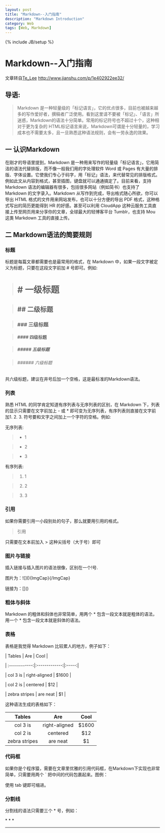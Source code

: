 ```yaml
---
layout: post
title: "Markdown--入门指南"
description: "Markdown Introduction"
category: Web
tags: [Web, Markdown]
---
```

{% include JB/setup %}

# Markdown--入门指南
文章转自[Te_Lee](http://www.jianshu.com/p/1e402922ee32/) http://www.jianshu.com/p/1e402922ee32/

## 导语:
>Markdown 是一种轻量级的「标记语言」，它的优点很多，目前也被越来越多的写作爱好者，撰稿者广泛使用。看到这里请不要被「标记」、「语言」所迷惑，Markdown的语法十分简单。常用的标记符号也不超过十个，这种相对于更为复杂的 HTML标记语言来说，Markdown可谓是十分轻量的，学习成本也不需要太多，且一旦熟悉这种语法规则，会有一劳永逸的效果。

## 一 认识Markdown
在刚才的导语里提到，Markdown 是一种用来写作的轻量级「标记语言」，它用简洁的语法代替排版，而不像一般我们用的字处理软件 Word 或 Pages 有大量的排版、字体设置。它使我们专心于码字，用「标记」语法，来代替常见的排版格式。例如此文从内容到格式，甚至插图，键盘就可以通通搞定了。目前来看，支持 Markdown 语法的编辑器有很多，包括很多网站（例如简书）也支持了 Markdown 的文字录入。Markdown 从写作到完成，导出格式随心所欲，你可以导出 HTML 格式的文件用来网站发布，也可以十分方便的导出 PDF 格式，这种格式写出的简历更能得到 HR 的好感。甚至可以利用 CloudApp 这种云服务工具直接上传至网页用来分享你的文章，全球最大的轻博客平台 Tumblr，也支持 Mou 这类 Markdown 工具的直接上传。

## 二 Markdown语法的简要规则

### 标题
标题是每篇文章都需要也是最常用的格式，在 Markdown 中，如果一段文字被定义为标题，只要在这段文字前加 # 号即可。例如:

># # 一级标题

>## ## 二级标题

>### ### 三级标题

>#### #### 四级标题

>##### ##### 五级标题

>###### ###### 六级标题

共六级标题，建议在井号后加一个空格，这是最标准的Markdown语法。

### 列表
熟悉 HTML 的同学肯定知道有序列表与无序列表的区别，在 Markdown 下，列表的显示只需要在文字前加上 - 或 * 即可变为无序列表，有序列表则直接在文字前加1. 2. 3. 符号要和文字之间加上一个字符的空格。例如:

无序列表:

>- 1

>* 2

>* 3

有序列表:

> 1. 1

> 2. 2

> 3. 3

### 引用
如果你需要引用一小段别处的句子，那么就要用引用的格式。
>引用

只需要在文本前加入 > 这种尖括号（大于号）即可

### 图片与链接
插入链接与插入图片的语法很像，区别在一个!号.

图片为：\!\[](){ImgCap}{/ImgCap}

链接为：\[]()

### 粗体与斜体
Markdown 的粗体和斜体也非常简单，用两个 \* 包含一段文本就是粗体的语法，用一个 \* 包含一段文本就是斜体的语法。

### 表格
表格是我觉得 Markdown 比较累人的地方，例子如下：

| Tables        | Are           | Cool  |

| :------------:|:-------------:|:-----:|

| col 3 is      | right-aligned | $1600 |

| col 2 is      | centered      |   $12 |

| zebra stripes | are neat      |    $1 |

这种语法生成的表格如下：

| Tables        | Are           | Cool  |
| :------------:|:-------------:|:-----:|
| col 3 is      | right-aligned | $1600 |
| col 2 is      | centered      |   $12 |
| zebra stripes | are neat      |    $1 |


### 代码框
如果你是个程序猿，需要在文章里优雅的引用代码框，在Markdown下实现也非常简单，只需要用两个 \` 把中间的代码包裹起来。图例：

使用 tab 键即可缩进。

### 分割线
分割线的语法只需要三个 * 号，例如：

\* \* \*

***
